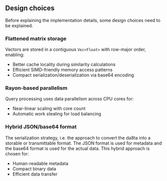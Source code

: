 ## Design choices

Before explaining the implementation details, some design choices need to be explained.

### Flattened matrix storage

Vectors are stored in a contiguous ```Vec<Float>``` with row-major order, enabling:

* Better cache locality during similarity calculations
* Efficient SIMD-friendly memory access patterns
* Compact serialization/deserialization via base64 encoding

### Rayon-based parallelism

Query processing uses data parallelism across CPU cores for:

* Near-linear scaling with core count
* Automatic work stealing for load balancing

### Hybrid JSON/base64 format

The serialization strategy, i.e. the approach to convert the da8ta
into a storable or transmittable format. The JSON format is used for metadata
and the base64 format is used for the actual data. This hybrid approach
is chosen for:

* Human-readable metadata
* Compact binary data
* Efficient data transfer
